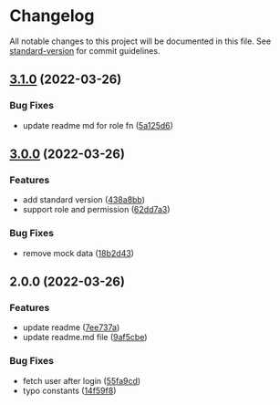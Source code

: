 # Changelog

All notable changes to this project will be documented in this file. See [standard-version](https://github.com/conventional-changelog/standard-version) for commit guidelines.

## [3.1.0](https://github.com/vuthanhbayit/vue3-auth/compare/v3.0.0...v3.1.0) (2022-03-26)


### Bug Fixes

* update readme md for role fn ([5a125d6](https://github.com/vuthanhbayit/vue3-auth/commit/5a125d67e31eb637782855e5a78bb366429a3db7))

## [3.0.0](https://github.com/vuthanhbayit/vue3-auth/compare/v2.0.0...v3.0.0) (2022-03-26)


### Features

* add standard version ([438a8bb](https://github.com/vuthanhbayit/vue3-auth/commit/438a8bbe488a13046a9badf19577c1340dabd301))
* support role and permission ([62dd7a3](https://github.com/vuthanhbayit/vue3-auth/commit/62dd7a33343b7821676b999bd9dc8b09b6fed4b1))


### Bug Fixes

* remove mock data ([18b2d43](https://github.com/vuthanhbayit/vue3-auth/commit/18b2d432c3f26be43fafb0c86d52ab47c0ea51f6))

## 2.0.0 (2022-03-26)


### Features

* update readme ([7ee737a](https://github.com/vuthanhbayit/vue3-auth/commit/7ee737a64447e5c3eb262c83b9c7d80aa1b896e3))
* update readme.md file ([9af5cbe](https://github.com/vuthanhbayit/vue3-auth/commit/9af5cbe4b33ee4d39222622253c8e24148ad0a0d))


### Bug Fixes

* fetch user after login ([55fa9cd](https://github.com/vuthanhbayit/vue3-auth/commit/55fa9cdaf0c8211e09909e27f856854fc715466e))
* typo constants ([14f59f8](https://github.com/vuthanhbayit/vue3-auth/commit/14f59f8e77ed4127ca7dd20c27517f3776257790))
